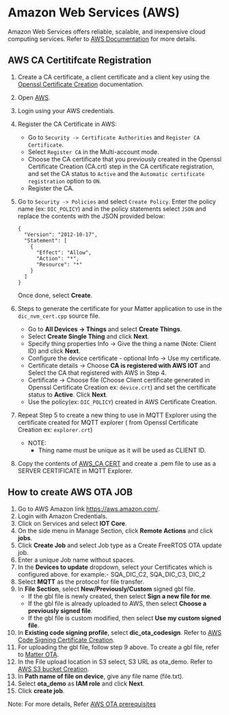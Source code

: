 # Amazon Web Services (AWS)

Amazon Web Services offers reliable, scalable, and inexpensive cloud computing services. Refer to [AWS Documentation](https://aws.amazon.com/what-is-aws/) for more details.

## AWS CA Certitifcate Registration

1. Create a CA certificate, a client certificate and a client key using the [Openssl Certificate Creation](./openssl-certificate-creation.md) documentation.
2. Open [AWS](https://aws.amazon.com/).
3. Login using your AWS credentials.
4. Register the CA Certificate in AWS:
    - Go to `Security -> Certificate Authorities` and `Register CA Certificate`.
    - Select `Register CA` in the Multi-account mode.
    - Choose the CA certificate that you previously created in the Openssl Certificate Creation (CA.crt) step in the CA certificate registration, and set the CA status to `Active` and the `Automatic certificate registration` option to `ON`.
    - Register the CA.
5. Go to `Security -> Policies` and select `Create Policy`. Enter the policy name (ex: `DIC_POLICY`) and in the policy statements select `JSON` and replace the contents with the JSON provided below:

    ```shell
    {
      "Version": "2012-10-17",
      "Statement": [
        {
          "Effect": "Allow",
          "Action": "*",
          "Resource": "*"
        }
      ]
    }
    ```

    Once done, select **Create**.

6. Steps to generate the certificate for your Matter application to use in the `dic_nvm_cert.cpp` source file.

    - Go to **All Devices -> Things** and select **Create Things**.
    - Select **Create Single Thing** and click **Next**.
    - Specify thing properties Info -> Give the thing a name (Note: Client ID) and click **Next**.
    - Configure the device certificate - optional Info -> Use my certificate.
    - Certificate details -> Choose **CA is registered with AWS IOT** and Select the CA that registered with AWS in Step 4.
    - Certificate -> Choose file (Choose Client certificate generated in Openssl Certificate Creation ex: `device.crt`) and set the certificate status to **Active**. Click **Next**.
    - Use the policy(ex: `DIC_POLICY`) created in AWS Certificate Creation.

7. Repeat Step 5 to create a new thing to use in MQTT Explorer using the certificate created for MQTT explorer ( from Openssl Certificate Creation ex: `explorer.crt`)
    - NOTE:
      - Thing name must be unique as it will be used as CLIENT ID.
  
8. Copy the contents of [AWS_CA CERT](https://www.amazontrust.com/repository/AmazonRootCA1.pem) and create a .pem file to use as a SERVER CERTIFICATE in MQTT Explorer.

## How to create AWS OTA JOB

1. Go to AWS Amazon link https://aws.amazon.com/.
2. Login with Amazon Credentials.
3. Click on Services and select **IOT Core**.
4. On the side menu in Manage Section, click **Remote Actions** and click **jobs**.
5. Click **Create Job** and select Job type as a Create FreeRTOS OTA update job.
6. Enter a unique Job name without spaces.
7. In the **Devices to update** dropdown, select your Certificates which is configured above. for example:- SQA_DIC_C2, SQA_DIC_C3, DIC_2
8. Select **MQTT** as the protocol for file transfer.
9. In **File Section**, select **New/Previously/Custom** signed gbl file.
    - If the gbl file is newly created, then select **Sign a new file for me**.
    - If the gbl file is already uploaded to AWS, then select **Choose a previously signed file**.
    - If the gbl file is custom modified, then select **Use my custom signed file**.
10. In **Existing code signing profile**, select **dic_ota_codesign**. Refer to [AWS Code Signing Certificate Creation](https://docs.aws.amazon.com/freertos/latest/userguide/ota-code-sign-cert.html).
11. For uploading the gbl file, follow step 9 above. To create a gbl file, refer to [Matter OTA](/matter/<docspace-docleaf-version>/matter-ota).
12. In the File upload location in S3 select, S3 URL as ota_demo. Refer to [AWS S3 bucket Creation](https://docs.aws.amazon.com/freertos/latest/userguide/dg-ota-bucket.html).
13. In **Path name of file on device**, give any file name (file.txt).
14. Select **ota_demo** as **IAM role** and click **Next**.
15. Click **create job**.

Note: For more details, Refer [AWS OTA prerequisites](https://docs.aws.amazon.com/freertos/latest/userguide/ota-prereqs.html)
